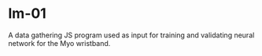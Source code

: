 # lm-01

A data gathering JS program used as input for training and validating neural network for the Myo wristband.
